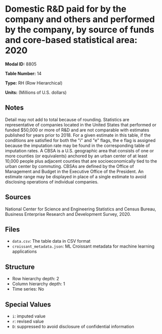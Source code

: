 # Domestic R&D paid for by the company and others and performed by the company, by source of funds and core-based statistical area: 2020

**Modal ID:** 8805

**Table Number:** 14

**Type:** RH (Row Hierarchical)

**Units:** (Millions of U.S. dollars)

## Notes

Detail may not add to total because of rounding. Statistics are representative of companies located in the United States that performed or funded $50,000 or more of R&D and are not comparable with estimates published for years prior to 2018. For a given estimate in this table, if the conditions are satisfied for both the "i" and "e" flags, the e flag is assigned because the imputation rate may be found in the corresponding table of imputation rates. A CBSA is a U.S. geographic area that consists of one or more counties (or equivalents) anchored by an urban center of at least 10,000 people plus adjacent counties that are socioeconomically tied to the urban center by commuting. CBSAs are defined by the Office of Management and Budget in the Executive Office of the President. An estimate range may be displayed in place of a single estimate to avoid disclosing operations of individual companies.

## Sources

National Center for Science and Engineering Statistics and Census Bureau, Business Enterprise Research and Development Survey, 2020.

## Files

- `data.csv`: The table data in CSV format
- `croissant_metadata.json`: ML Croissant metadata for machine learning applications

## Structure

- Row hierarchy depth: 2
- Column hierarchy depth: 1
- Time series: No

## Special Values

- `i`: imputed value
- `r`: revised value
- `D`: suppressed to avoid disclosure of confidential information

